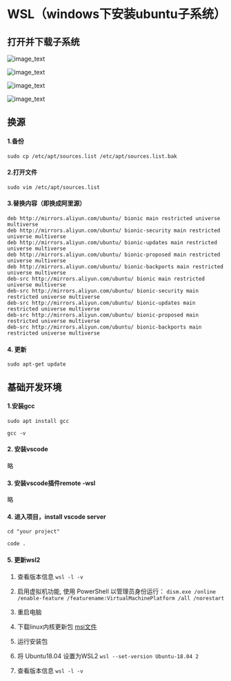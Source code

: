 # WSL（windows下安装ubuntu子系统）

## 打开并下载子系统

![image_text](https://github.com/zhang0xf/md/blob/main/WSL/image/image1.png)

![image_text](https://github.com/zhang0xf/md/blob/main/WSL/image/image2.png)

![image_text](https://github.com/zhang0xf/md/blob/main/WSL/image/image3.png)

![image_text](https://github.com/zhang0xf/md/blob/main/WSL/image/image4.png)

## 换源

#### 1.备份
`sudo cp /etc/apt/sources.list /etc/apt/sources.list.bak`

#### 2.打开文件
`sudo vim /etc/apt/sources.list`

#### 3.替换内容（即换成阿里源）
```
deb http://mirrors.aliyun.com/ubuntu/ bionic main restricted universe multiverse
deb http://mirrors.aliyun.com/ubuntu/ bionic-security main restricted universe multiverse
deb http://mirrors.aliyun.com/ubuntu/ bionic-updates main restricted universe multiverse
deb http://mirrors.aliyun.com/ubuntu/ bionic-proposed main restricted universe multiverse
deb http://mirrors.aliyun.com/ubuntu/ bionic-backports main restricted universe multiverse
deb-src http://mirrors.aliyun.com/ubuntu/ bionic main restricted universe multiverse
deb-src http://mirrors.aliyun.com/ubuntu/ bionic-security main restricted universe multiverse
deb-src http://mirrors.aliyun.com/ubuntu/ bionic-updates main restricted universe multiverse
deb-src http://mirrors.aliyun.com/ubuntu/ bionic-proposed main restricted universe multiverse
deb-src http://mirrors.aliyun.com/ubuntu/ bionic-backports main restricted universe multiverse
```

#### 4. 更新
`sudo apt-get update`

## 基础开发环境

#### 1.安装gcc
`sudo apt install gcc`

`gcc -v`

#### 2. 安装vscode
略

#### 3. 安装vscode插件remote -wsl
略

#### 4. 进入项目，install vscode server

`cd "your project"`

`code .`

#### 5. 更新wsl2

1. 查看版本信息
`wsl -l -v`

2. 启用虚拟机功能, 使用 PowerShell 以管理员身份运行：
`dism.exe /online /enable-feature /featurename:VirtualMachinePlatform /all /norestart`

3. 重启电脑

4. 下载linux内核更新包
[msi文件](https://wslstorestorage.blob.core.windows.net/wslblob/wsl_update_x64.msi)

5. 运行安装包

6. 将 Ubuntu18.04 设置为WSL2
`wsl --set-version Ubuntu-18.04 2`

7. 查看版本信息
`wsl -l -v`

